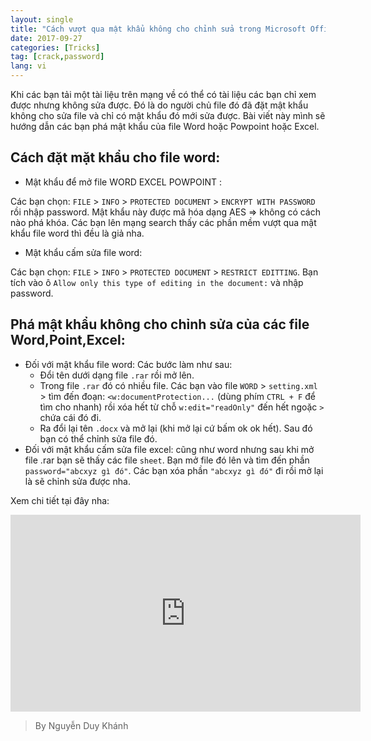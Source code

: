 ```yaml
---
layout: single
title: "Cách vượt qua mật khẩu không cho chỉnh sửa trong Microsoft Office"
date: 2017-09-27
categories: [Tricks]
tag: [crack,password]
lang: vi
---
```

Khi các bạn tải một tài liệu trên mạng về có thể có tài liệu các bạn chỉ xem được nhưng không sửa được. Đó là do người chủ file đó đã đặt mật khẩu không cho sửa file và chỉ có mật khẩu đó mới sửa được.
Bài viết này mình sẽ hướng dẫn các bạn phá mật khẩu của file Word hoặc Powpoint hoặc Excel.

## Cách đặt mặt khẩu cho file word:
* Mật khẩu để mở file WORD EXCEL POWPOINT :

Các bạn chọn: `FILE` > `INFO` > `PROTECTED DOCUMENT` > `ENCRYPT WITH PASSWORD` rồi nhập password. Mật khẩu này được mã hóa dạng AES => không có cách nào phá khóa. Các bạn lên mạng search thấy các phần mềm vượt qua mật khẩu file word thì đều là giả nha.
* Mật khẩu cấm sửa file word:

Các bạn chọn: `FILE` > `INFO` > `PROTECTED DOCUMENT` > `RESTRICT EDITTING`. Bạn tích vào ô `Allow only this type of editing in the document:` và nhập password.

## Phá mật khẩu không cho chỉnh sửa của các file Word,Point,Excel:
* Đối với mật khẩu file word:
Các bước làm như sau:
  - Đổi tên dưới dạng file `.rar` rồi mở lên.
  - Trong file `.rar` đó có nhiều file. Các bạn vào file `WORD` > `setting.xml` > tìm đến đoạn: `<w:documentProtection...` (dùng phím `CTRL + F` để tìm cho nhanh) rồi xóa hết từ chỗ `w:edit="readOnly"` đến hết ngoặc `>` chứa cái đó đi.
  - Ra đổi lại tên `.docx` và mở lại (khi mở lại cứ bấm ok ok hết). Sau đó bạn có thể chỉnh sửa file đó.
* Đối với mật khẩu cấm sửa file excel: cũng như word nhưng sau khi mở file .rar bạn sẽ thấy các file `sheet`. Bạn mở file đó lên và tìm đến phần `password="abcxyz gì đó"`. Các bạn xóa phần `"abcxyz gì đó"` đi rồi mở lại là sẽ chỉnh sửa được nha. 

Xem chi tiết tại đây nha:

<iframe width="560" height="315" src="https://www.youtube.com/embed/d94we7la4pU" frameborder="0" allowfullscreen></iframe>

>By Nguyễn Duy Khánh